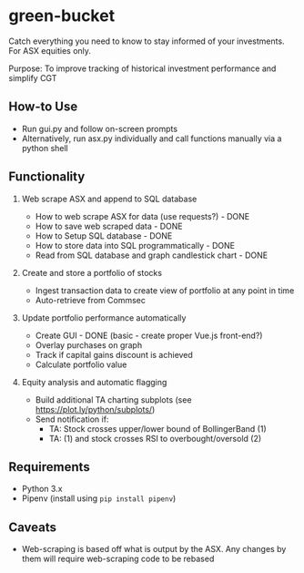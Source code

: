 # green-bucket
Catch everything you need to know to stay informed of your investments.
For ASX equities only.

Purpose: To improve tracking of historical investment performance and simplify CGT

## How-to Use
- Run gui.py and follow on-screen prompts
- Alternatively, run asx.py individually and call functions manually via a python shell

## Functionality
1. Web scrape ASX and append to SQL database
    - How to web scrape ASX for data (use requests?) - DONE
    - How to save web scraped data - DONE
    - How to Setup SQL database - DONE
    - How to store data into SQL programmatically - DONE
    - Read from SQL database and graph candlestick chart - DONE

2. Create and store a portfolio of stocks
    - Ingest transaction data to create view of portfolio at any point in time
    - Auto-retrieve from Commsec

3. Update portfolio performance automatically
    - Create GUI - DONE (basic - create proper Vue.js front-end?)
    - Overlay purchases on graph
    - Track if capital gains discount is achieved
    - Calculate portfolio value

4. Equity analysis and automatic flagging
    - Build additional TA charting subplots (see https://plot.ly/python/subplots/)
    - Send notification if:
        - TA: Stock crosses upper/lower bound of BollingerBand (1)
        - TA: (1) and stock crosses RSI to overbought/oversold (2)

## Requirements
- Python 3.x
- Pipenv (install using `pip install pipenv`)

## Caveats
- Web-scraping is based off what is output by the ASX. Any changes by them will require web-scraping code to be rebased
